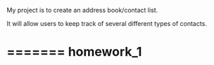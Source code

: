 My project is to create an address book/contact list.

It will allow users to keep track of several different types of contacts.

=======
homework_1
==========

